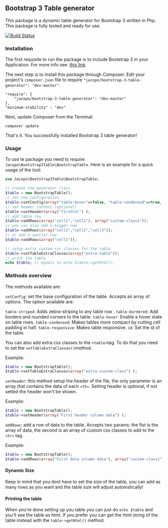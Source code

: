 ## Bootstrap 3 Table generator

This package is a dynamic table generator for Bootstrap 3 written in Php.
This package is fully tested and ready for use.

[![Build Status](https://travis-ci.org/intrip/bootstrap-table-generator.png)](https://travis-ci.org/intrip/bootstrap-table-generator)

### Installation 

The first requisite to run the package is to include Bootstrap 3 in your Application.
For more info see: <a href="http://getbootstrap.com/getting-started/" target="_blank">this link</a>.

The next step is to install this package through Composer. Edit your project's `composer.json` file to require `"jacopo/bootstrap-3-table-generator": "dev-master"`.

	"require": {
		"jacopo/bootstrap-3-table-generator": "dev-master"
	},
	"minimum-stability" : "dev"

Next, update Composer from the Terminal:

    composer update

That's it. You successfully installed Bootstrap 3 table generator!

### Usage

To use te package you need to require `Jacopo\Bootstrap3Table\BootstrapTable`.
Here is an example for a quick usage of the tool:

```PHP
use Jacopo\Bootstrap3Table\BootstrapTable;

// create the generator class
$table = new BootstrapTable();
// set the configuration
$table->setConfig(array("table-hover"=>false, "table-condensed"=>true, "table-striped"=>true ) );
// set header content (optional)
$table->setHeader(array("firstCol") );
// add table row
$table->addRows(array("cell1","cell2"), array("custom-class1"));
// you can also add a bigger row
$table->addRows(array("cell1","cell2","cell3"));
// or add a smaller row
$table->addRows(array("cell1"));

// setup extra custom css classes for the table
$table->setTableExtraClasses(array("extra-table"));
// print the table
echo $table; // equals to echo $table->getHtml();
```

### Methods overview

The methods available are:

`setConfig`: set the base configuration of the table. Accepts an array of options. The option available are:

 `table-striped`: Adds zebra-striping to any table row .
 `table-bordered`: Add borders and rounded corners to the table.
 `table-hover`: Enable a hover state on table rows.
 `table-condensed`: Makes tables more compact by cutting cell padding in half.
 `table-responsive`: Makes table responsive.
 `id`: Set the id of the table.

You can also add extra css classes to the `<table>`tag. To do that you need to set the
`setTableExtraClasses()`method.

Example:

```PHP
$table = new BootstrapTable();
$table->setTableExtraClasses(array("extra-custom-class") );
``` 

`setHeader`: this method setup the header of the file, the only parameter is an array that contains the data of each `<th>`.
Setting header is optional, if not setted the header won't be shown.

Example:

```PHP
$table = new BootstrapTable();
$table->setHeader(array("First header column data") );
```

`addRows`: add a row of data to the table. Accepts two params: the fist is the array of data, the second is an array of custom css classes to add to the `<tr>` tag.

Example:
```PHP
$table = new BootstrapTable();
$table->addRows(array("First data column data"), array("custom-class1") );
```

#### Dynamic Size

Keep in mind that you dont have to set the size of the table, you can add as many rows as you want
and the table size will adjust automatically!

#### Printing the table

When you're done setting up you table you can just do `echo $table` and you'll see the table as html.
If you prefer you can get the html string of the table instead with the `table->getHtml()` method.
